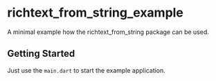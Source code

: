 # richtext_from_string_example

A minimal example how the richtext_from_string package can be used.

## Getting Started

Just use the `main.dart` to start the example application.